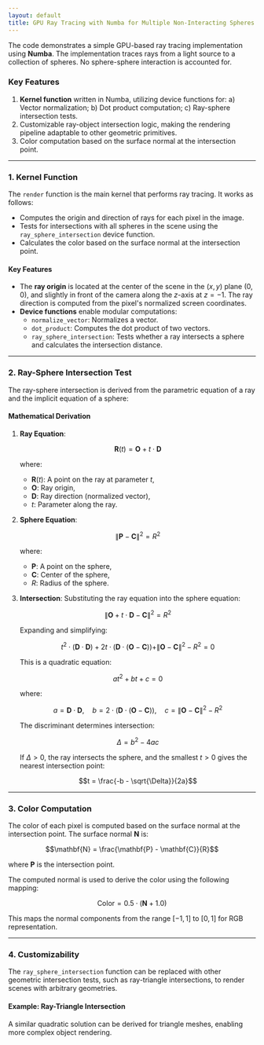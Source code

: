 ```yaml
---
layout: default
title: GPU Ray Tracing with Numba for Multiple Non-Interacting Spheres
---
```


<script type="text/javascript">
MathJax = {
  tex: {
    inlineMath: [['$', '$'], ['\\(', '\\)']],
    displayMath: [['$$', '$$'], ['\\[', '\\]']],
  }
};
</script>
<script type="text/javascript" async
  src="https://cdnjs.cloudflare.com/ajax/libs/mathjax/3.2.2/es5/tex-mml-chtml.js">
</script>

The code demonstrates a simple GPU-based ray tracing implementation using **Numba**. The implementation traces rays from a light source to a collection of spheres. No sphere-sphere interaction is accounted for.

### Key Features

1. **Kernel function** written in Numba, utilizing device functions for: a) Vector normalization; b) Dot product computation; c) Ray-sphere intersection tests.
2. Customizable ray-object intersection logic, making the rendering pipeline adaptable to other geometric primitives.
3. Color computation based on the surface normal at the intersection point.

---

### 1. Kernel Function

The `render` function is the main kernel that performs ray tracing. It works as follows:
- Computes the origin and direction of rays for each pixel in the image.
- Tests for intersections with all spheres in the scene using the `ray_sphere_intersection` device function.
- Calculates the color based on the surface normal at the intersection point.

#### Key Features
- The **ray origin** is located at the center of the scene in the $(x, y)$ plane $(0,0)$, and slightly in front of the camera along the $z$-axis at $z = -1$. The ray direction is computed from the pixel's normalized screen coordinates.
- **Device functions** enable modular computations:
  - `normalize_vector`: Normalizes a vector.
  - `dot_product`: Computes the dot product of two vectors.
  - `ray_sphere_intersection`: Tests whether a ray intersects a sphere and calculates the intersection distance.

---

### 2. Ray-Sphere Intersection Test

The ray-sphere intersection is derived from the parametric equation of a ray and the implicit equation of a sphere:

#### Mathematical Derivation

1. **Ray Equation**:
   
   $$\mathbf{R}(t) = \mathbf{O} + t \cdot \mathbf{D}$$
   
   where:
   - $\mathbf{R}(t)$: A point on the ray at parameter $t$,
   - $\mathbf{O}$: Ray origin,
   - $\mathbf{D}$: Ray direction (normalized vector),
   - $t$: Parameter along the ray.

3. **Sphere Equation**:

   $$\|\mathbf{P} - \mathbf{C}\|^2 = R^2$$
   
   where:
   - $\mathbf{P}$: A point on the sphere,
   - $\mathbf{C}$: Center of the sphere,
   - $R$: Radius of the sphere.

5. **Intersection**:
   Substituting the ray equation into the sphere equation:

   $$\|\mathbf{O} + t \cdot \mathbf{D} - \mathbf{C}\|^2 = R^2$$
   
   Expanding and simplifying:
   
   $$t^2 \cdot (\mathbf{D} \cdot \mathbf{D}) + 2t \cdot (\mathbf{D} \cdot (\mathbf{O} - \mathbf{C})) + \| \mathbf{O} - \mathbf{C} \|^2 - R^2 = 0$$

   This is a quadratic equation:
   
   $$at^2 + bt + c = 0$$
   
   where:

   $$a = \mathbf{D} \cdot \mathbf{D}, \quad b = 2 \cdot (\mathbf{D} \cdot (\mathbf{O} - \mathbf{C})), \quad c = \| \mathbf{O} - \mathbf{C} \|^2 - R^2$$

   The discriminant determines intersection:

   $$\Delta = b^2 - 4ac$$

   If $\Delta > 0$, the ray intersects the sphere, and the smallest $t > 0$ gives the nearest intersection point:

   $$t = \frac{-b - \sqrt{\Delta}}{2a}$$

---

### 3. Color Computation

The color of each pixel is computed based on the surface normal at the intersection point. The surface normal $\mathbf{N}$ is:

$$\mathbf{N} = \frac{\mathbf{P} - \mathbf{C}}{R}$$

where $\mathbf{P}$ is the intersection point.

The computed normal is used to derive the color using the following mapping:

$$\text{Color} = 0.5 \cdot (\mathbf{N} + 1.0)$$

This maps the normal components from the range $[-1, 1]$ to $[0, 1]$ for RGB representation.

---

### 4. Customizability

The `ray_sphere_intersection` function can be replaced with other geometric intersection tests, such as ray-triangle intersections, to render scenes with arbitrary geometries.

#### Example: Ray-Triangle Intersection
A similar quadratic solution can be derived for triangle meshes, enabling more complex object rendering.



